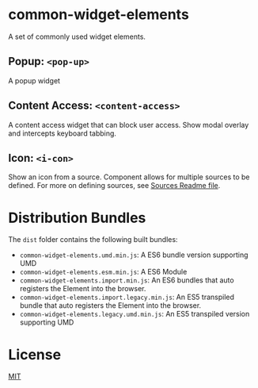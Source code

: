 # common-widget-elements

A set of commonly used widget elements.

## Popup: `<pop-up>`

A popup widget

## Content Access: `<content-access>`

A content access widget that can block user access. Show modal overlay and intercepts keyboard tabbing.


## Icon: `<i-con>`

Show an icon from a source. Component allows for multiple sources to be defined. For more on defining sources, see [Sources Readme file](src/Icon/SOURCES.md).


# Distribution Bundles

The `dist` folder contains the following built bundles:

-   `common-widget-elements.umd.min.js`: A ES6 bundle version supporting UMD
-   `common-widget-elements.esm.min.js`: A ES6 Module
-   `common-widget-elements.import.min.js`: An ES6 bundles that auto registers the Element into the browser.
-   `common-widget-elements.import.legacy.min.js`: An ES5 transpiled bundle that auto registers the Element into the browser.  
-   `common-widget-elements.legacy.umd.min.js`: An ES5 transpiled version supporting UMD

# License

[MIT](./LICENSE)


